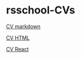 # rsschool-CVs

[CV markdown](https://GermanGrib.github.io/rsschool-cv/cv)

[CV HTML](https://GermanGrib.github.io/rsschool-cv/)

[CV React](https://GermanGrib.github.io/rsschool-cv/cvReact/)
